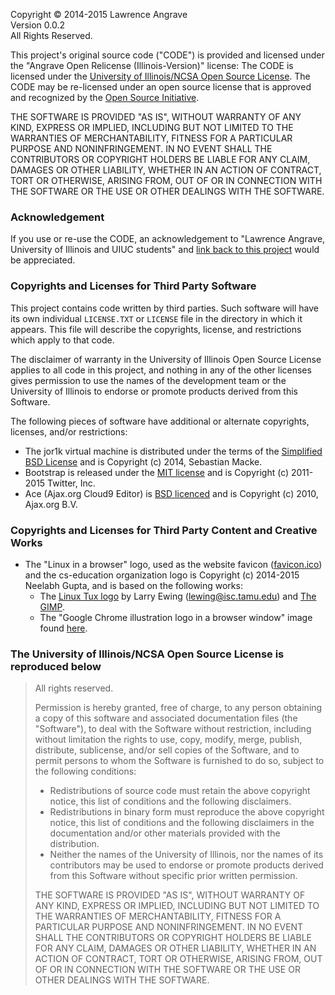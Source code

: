 Copyright &copy; 2014-2015 Lawrence Angrave  
Version 0.0.2  
All Rights Reserved.

This project's original source code ("CODE") is provided and licensed under the "Angrave Open Relicense (Illinois-Version)" license:
The CODE is licensed under the [University of Illinois/NCSA Open Source License](http://opensource.org/licenses/NCSA).
The CODE may be re-licensed under an open source license that is approved and recognized by the [Open Source Initiative](http://opensource.org/).

THE SOFTWARE IS PROVIDED "AS IS", WITHOUT WARRANTY OF ANY KIND, EXPRESS OR IMPLIED, INCLUDING BUT NOT LIMITED TO THE WARRANTIES OF MERCHANTABILITY, FITNESS FOR A PARTICULAR PURPOSE AND NONINFRINGEMENT. IN NO EVENT SHALL THE CONTRIBUTORS OR COPYRIGHT HOLDERS BE LIABLE FOR ANY CLAIM, DAMAGES OR OTHER LIABILITY, WHETHER IN AN ACTION OF CONTRACT, TORT OR OTHERWISE, ARISING FROM, OUT OF OR IN CONNECTION WITH THE SOFTWARE OR THE USE OR OTHER DEALINGS WITH THE SOFTWARE.

### Acknowledgement
If you use or re-use the CODE, an acknowledgement to "Lawrence Angrave, University of Illinois and UIUC students" and [link back to this project](https://github.com/cs-education/sysbuild/) would be appreciated.

### Copyrights and Licenses for Third Party Software
This project contains code written by third parties. Such software will
have its own individual `LICENSE.TXT` or `LICENSE` file in the directory in
which it appears. This file will describe the copyrights, license, and restrictions which apply
to that code.

The disclaimer of warranty in the University of Illinois Open Source License
applies to all code in this project, and nothing in any of the
other licenses gives permission to use the names of the development team
or the University of Illinois to endorse or promote products derived from this
Software.

The following pieces of software have additional or alternate copyrights,
licenses, and/or restrictions:
* The jor1k virtual machine is distributed under the terms of the [Simplified BSD License](https://github.com/cs-education/jor1k/blob/master/LICENSE.md) and is Copyright (c) 2014, Sebastian Macke.
* Bootstrap is released under the [MIT license](https://github.com/twbs/bootstrap/blob/master/LICENSE) and is Copyright (c) 2011-2015 Twitter, Inc.
* Ace (Ajax.org Cloud9 Editor) is [BSD licenced](https://github.com/ajaxorg/ace-builds/blob/master/LICENSE) and is Copyright (c) 2010, Ajax.org B.V.

### Copyrights and Licenses for Third Party Content and Creative Works
* The "Linux in a browser" logo, used as the website favicon ([favicon.ico](favicon.ico)) and the cs-education organization logo is Copyright (c) 2014-2015 Neelabh Gupta, and is based on the following works:
  * The [Linux Tux logo](http://isc.tamu.edu/~lewing/linux/) by Larry Ewing (<lewing@isc.tamu.edu>) and [The GIMP](http://isc.tamu.edu/~lewing/gimp/).
  * The "Google Chrome illustration logo in a browser window" image found [here](http://9to5google.com/2011/10/01/google-chrome-is-on-its-way-to-android-message-board-post-says/google-chrome-illustration-logo-in-a-browser-window-2/).

### The University of Illinois/NCSA Open Source License is reproduced below
> All rights reserved.
> 
> Permission is hereby granted, free of charge, to any person obtaining a copy of this software and associated documentation files (the "Software"), to deal with the Software without restriction, including without limitation the rights to use, copy, modify, merge, publish, distribute, sublicense, and/or sell copies of the Software, and to permit persons to whom the Software is furnished to do so, subject to the following conditions:
> 
> * Redistributions of source code must retain the above copyright notice, this list of conditions and the following disclaimers.
> * Redistributions in binary form must reproduce the above copyright notice, this list of conditions and the following disclaimers in the documentation and/or other materials provided with the distribution.
> * Neither the names of the University of Illinois, nor the names of its contributors may be used to endorse or promote products derived from this Software without specific prior written permission.
> 
> THE SOFTWARE IS PROVIDED "AS IS", WITHOUT WARRANTY OF ANY KIND, EXPRESS OR IMPLIED, INCLUDING BUT NOT LIMITED TO THE WARRANTIES OF MERCHANTABILITY, FITNESS FOR A PARTICULAR PURPOSE AND NONINFRINGEMENT. IN NO EVENT SHALL THE CONTRIBUTORS OR COPYRIGHT HOLDERS BE LIABLE FOR ANY CLAIM, DAMAGES OR OTHER LIABILITY, WHETHER IN AN ACTION OF CONTRACT, TORT OR OTHERWISE, ARISING FROM, OUT OF OR IN CONNECTION WITH THE SOFTWARE OR THE USE OR OTHER DEALINGS WITH THE SOFTWARE.
